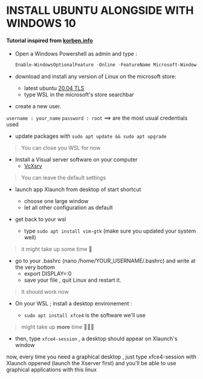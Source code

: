 
# INSTALL UBUNTU ALONGSIDE WITH WINDOWS 10

#### Tutorial inspired from [korben.info](https://korben.info/linux-wsl-gui-interface-graphique-windows-10.html)

- Open a Windows Powershell as admin and type :
    ```PowerShell
    Enable-WindowsOptionalFeature -Online -FeatureName Microsoft-Windows-Subsystem-Linux
    ```
- download and install any version of Linux on the microsoft store:
    * latest ubuntu [20.04 TLS](https://www.microsoft.com/store/productId/9N6SVWS3RX71)
    * type WSL in the microsoft's store searchbar

- create a new user.

 `username : your_name`  `password : root`  ==> are the most usual credentials used


- update packages with `sudo apt update && sudo apt upgrade`
> You can close you WSL for now

- Install a Visual server software on your computer
    * [VcXsrv](https://sourceforge.net/projects/vcxsrv/)
> You can leave the default settings 

- launch app Xlaunch from desktop of start shortcut
    * choose one large window 
    * let all other configuration as default

- get back to your wsl 
    * type `sudo apt install vim-gtk` (make sure you updated your system well)
> it might take up some time :grimacing:

- go to your .bashrc (nano /home/YOUR_USERNAME/.bashrc) and write at the very bottom 
    * export DISPLAY=:0
    * save your file , quit Linux and restart it. 
> It should work now

- On your WSL ; install a desktop environement : 

    * `sudo apt install xfce4` is the software we'll use

> might take up **more** time :grimacing::grimacing::grimacing:

- then,  type `xfce4-session` , a desktop should appear on Xlaunch's window



now, every time you need a graphical desktop , just type xfce4-session with Xlaunch oppened (launch the Xserver first)
and you'll be able to use graphical applications with this linux
